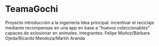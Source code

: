 # TeamaGochi
Proyecto introducción a la ingeniería
Idea principal: incentivar el reciclaje mediante recompensas en una app en base a "huevos coleccionables" capaces de eclosionar en animales.
integrantes: Felipe Muñoz/Bárbara Ojeda/Ricardo Mendoza/Martín Aranda
